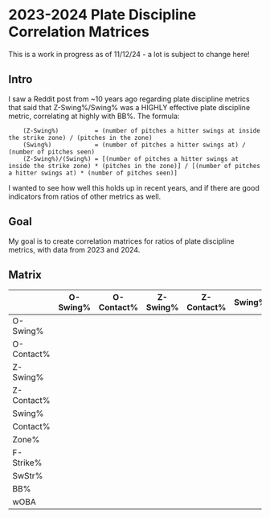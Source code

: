 # 2023-2024 Plate Discipline Correlation Matrices
This is a work in progress as of 11/12/24 - a lot is subject to change here!

## Intro
I saw a Reddit post from ~10 years ago regarding plate discipline metrics that said that Z-Swing%/Swing% was a HIGHLY effective plate discipline metric, correlating at highly with BB%.
The formula:

        (Z-Swing%)          = (number of pitches a hitter swings at inside the strike zone) / (pitches in the zone)
        (Swing%)            = (number of pitches a hitter swings at) / (number of pitches seen)
        (Z-Swing%)/(Swing%) = [(number of pitches a hitter swings at inside the strike zone) * (pitches in the zone)] / [(number of pitches a hitter swings at) * (number of pitches seen)] 

I wanted to see how well this holds up in recent years, and if there are good indicators from ratios of other metrics as well. 

## Goal
My goal is to create correlation matrices for ratios of plate discipline metrics, with data from 2023 and 2024.

## Matrix
|            | O-Swing% | O-Contact% | Z-Swing% | Z-Contact% | Swing% | Contact% | Zone% | F-Strike% | SwStr% | BB% | wOBA |
|------------|----------|------------|----------|------------|--------|----------|-------|-----------|--------|-----|------|
| O-Swing%   |          |            |          |            |        |          |       |           |        |     |      |
| O-Contact% |          |            |          |            |        |          |       |           |        |     |      |
| Z-Swing%   |          |            |          |            |        |          |       |           |        |     |      |
| Z-Contact% |          |            |          |            |        |          |       |           |        |     |      |
| Swing%     |          |            |          |            |        |          |       |           |        |     |      |
| Contact%   |          |            |          |            |        |          |       |           |        |     |      |
| Zone%      |          |            |          |            |        |          |       |           |        |     |      |
| F-Strike%  |          |            |          |            |        |          |       |           |        |     |      |
| SwStr%     |          |            |          |            |        |          |       |           |        |     |      |
| BB%        |          |            |          |            |        |          |       |           |        |     |      |
| wOBA       |          |            |          |            |        |          |       |           |        |     |      | 